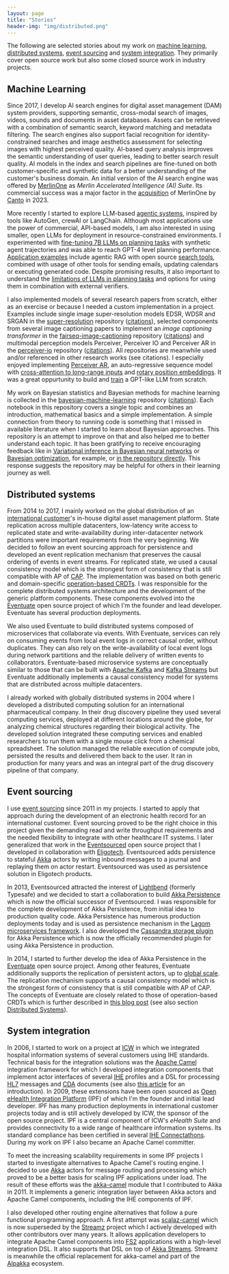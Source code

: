 ```yaml
---
layout: page
title: "Stories"
header-img: "img/distributed.png"
---
```


The following are selected stories about my work on [machine learning](#machine-learning), [distributed systems](#distributed-systems), [event sourcing](#event-sourcing) and [system integration](#system-integration). They primarily cover open source work but also some closed source work in industry projects.

## Machine Learning

Since 2017, I develop AI search engines for digital asset management (DAM) system providers, supporting semantic, cross-modal search of images, videos, sounds and documents in asset databases. Assets can be retrieved with a combination of semantic search, keyword matching and metadata filtering. The search engines also support facial recognition for identity-constrained searches and image aesthetics assessment for selecting images with highest perceived quality. AI-based query analysis improves the semantic understanding of user queries, leading to better search result quality. AI models in the index and search pipelines are fine-tuned on both customer-specific and synthetic data for a better understanding of the customer's business domain. An initial version of the AI search engine was offered by [MerlinOne](https://merlinone.com/) as *Merlin Accelerated Intelligence (AI) Suite*. Its commercial success was a major factor in the [acquisition](https://www.canto.com/press-releases/canto-merlinone/) of MerlinOne by [Canto](https://www.canto.com/) in 2023.

More recently I started to explore LLM-based [agentic systems](https://www.deeplearning.ai/the-batch/welcoming-diverse-approaches-keeps-machine-learning-strong/), inspired by tools like AutoGen, crewAI or LangChain. Although most applications use the power of commercial, API-based models, I am also interested in using smaller, open LLMs for deployment in resource-constrained environments. I experimented with [fine-tuning 7B LLMs on planning tasks](/2024/05/31/planner-fine-tuning/) with synthetic agent trajectories and was able to reach GPT-4 level planning performance. [Application examples](/2024/05/31/planner-fine-tuning/#real-environment) include agentic RAG with open source [search tools](https://github.com/krasserm/bot-with-plan/tree/master/gba/tools/search#search-tools), combined with usage of other tools for sending emails, updating calendars or executing generated code. Despite promising results, it also important to understand the [limitations of LLMs in planning tasks](https://arxiv.org/abs/2402.01817) and options for using them in combination with external verifiers.

I also implemented models of several research papers from scratch, either as an exercise or because I needed a custom implementation in a project. Examples include single image super-resolution models EDSR, WDSR and SRGAN in the [super-resolution](https://github.com/krasserm/super-resolution) repository ([citations](https://scholar.google.com/scholar?q=%22github.com%2Fkrasserm%2Fsuper-resolution%22+OR+%22krasserm.github.io%2F2019%2F09%2F04%2Fsuper-resolution%22)), selected components from several image captioning papers to implement an *image captioning transformer* in the [fairseq-image-captioning](https://github.com/krasserm/fairseq-image-captioning) repository ([citations](https://scholar.google.com/scholar?q=%22https%3A%2F%2Fgithub.com%2Fkrasserm%2Ffairseq-image-captioning%22)) and multimodal perception models Perceiver, Perceiver IO and Perceiver AR in the [perceiver-io](https://github.com/krasserm/perceiver-io) repository ([citations](https://scholar.google.com/scholar?q=%22https%3A%2F%2Fgithub.com%2Fkrasserm%2Fperceiver-io%22)). All repositories are meanwhile used and/or referenced in other research works (see citations). I especially enjoyed implementing [Perceiver AR](https://arxiv.org/abs/2202.07765), an auto-regressive sequence model with [cross-attention to long-range inputs](/2023/01/23/scaling-perceiver-ar/#perceiver-ar) and [rotary position embeddings](/2022/12/13/rotary-position-embedding/). It was a great oppurtunity to build and [train](https://github.com/krasserm/perceiver-io/blob/main/docs/training-examples.md#perceiver-ar) a GPT-like LLM from scratch.

My work on Bayesian statistics and Bayesian methods for machine learning is collected in the [bayesian-machine-learning](https://github.com/krasserm/bayesian-machine-learning) repository ([citations](https://scholar.google.com/scholar?q=%22krasserm%2Fbayesian-machine-learning%22+OR+%22krasserm.github.io%2F2018%2F03%2F21%2Fbayesian-optimization%22+OR+%22krasserm.github.io%2F2019%2F03%2F14%2Fbayesian-neural-networks%22+OR+%22krasserm.github.io%2F2020%2F11%2F04%2Fgaussian-processes%22)). Each notebook in this repository covers a single topic and combines an introduction, mathematical basics and a simple implementation. A simple connection from theory to running code is something that I missed in available literature when I started to learn about Bayesian approaches. This repository is an attempt to improve on that and also helped me to better understand each topic. It has been gratifying to receive encouraging feedback like in [Variational inference in Bayesian neural networks](/2019/03/14/bayesian-neural-networks/) or [Bayesian optimization](/2018/03/21/bayesian-optimization/), for example, or [in the repository directly](https://github.com/krasserm/bayesian-machine-learning/issues/2). This response suggests the repository may be helpful for others in their learning journey as well.

## Distributed systems

From 2014 to 2017, I mainly worked on the global distribution of an [international customer](https://www.redbullmediahouse.com/)'s in-house digital asset management platform. State replication across multiple datacenters, low-latency write access to replicated state and write-availability during inter-datacenter network partitions were important requirements from the very beginning. We decided to follow an event sourcing approach for persistence and developed an event replication mechanism that preserves the causal ordering of events in event streams. For replicated state, we used a causal consistency model which is the strongest form of consistency that is still compatible with AP of [CAP](https://de.wikipedia.org/wiki/CAP-Theorem). The implementation was based on both generic and domain-specific [operation-based CRDTs](/2016/10/19/operation-based-crdt-framework/). I was responsible for the complete distributed systems architecture and the development of the generic platform components. These components evolved into the [Eventuate](https://github.com/RBMHTechnology/eventuate) open source project of which I'm the founder and lead developer. Eventuate has several production deployments.

We also used Eventuate to build distributed systems composed of microservices that collaborate via events. With Eventuate, services can rely on consuming events from local event logs in correct causal order, without duplicates. They can also rely on the write-availability of local event logs during network partitions and the reliable delivery of written events to collaborators. Eventuate-based microservice systems are conceptually similar to those that can be built with [Apache Kafka](http://kafka.apache.org/) and [Kafka Streams](http://kafka.apache.org/10/documentation/streams/) but Eventuate additionally implements a causal consistency model for systems that are distributed across multiple datacenters.

I already worked with globally distributed systems in 2004 where I developed a distributed computing solution for an international pharmaceutical company. In their drug discovery pipeline they used several computing services, deployed at different locations around the globe, for analyzing chemical structures regarding their biological activity. The developed solution integrated these computing services and enabled researchers to run them with a single mouse click from a chemical spreadsheet. The solution managed the reliable execution of compute jobs, persisted the results and delivered them back to the user. It ran in production for many years and was an integral part of the drug discovery pipeline of that company.

## Event sourcing

I use [event sourcing](https://martinfowler.com/eaaDev/EventSourcing.html) since 2011 in my projects. I started to apply that approach during the development of an electronic health record for an international customer. Event sourcing proved to be the right choice in this project given the demanding read and write throughput requirements and the needed flexibility to integrate with other healthcare IT systems. I later generalized that work in the [Eventsourced](https://github.com/eligosource/eventsourced) open source project that I developed in collaboration with [Eligotech](http://www.eligotech.com/). Eventsourced adds persistence to stateful [Akka](https://akka.io/) actors by writing inbound messages to a journal and replaying them on actor restart. Eventsourced was used as persistence solution in Eligotech products.

In 2013, Eventsourced attracted the interest of [Lightbend](https://www.lightbend.com/) (formerly Typesafe) and we decided to start a collaboration to build [Akka Persistence](https://doc.akka.io/docs/akka/current/persistence.html) which is now the official successor of Eventsourced. I was responsible for the complete development of Akka Persistence, from initial idea to production quality code. Akka Persistence has numerous production deployments today and is used as persistence mechanism in the [Lagom microservices framework](https://www.lagomframework.com/). I also developed the [Cassandra storage plugin](https://github.com/akka/akka-persistence-cassandra) for Akka Persistence which is now the officially recommended plugin for using Akka Persistence in production.

In 2014, I started to further develop the idea of Akka Persistence in the [Eventuate](https://github.com/RBMHTechnology/eventuate) open source project. Among other features, Eventuate additionally supports the replication of persistent actors, up to [global scale](/2015/01/13/event-sourcing-at-global-scale/). The replication mechanism supports a causal consistency model which is the strongest form of consistency that is still compatible with AP of CAP. The concepts of Eventuate are closely related to those of operation-based CRDTs which is further described in [this blog post](/2016/10/19/operation-based-crdt-framework/) (see also section [Distributed Systems](#distributed-systems)).

## System integration

In 2006, I started to work on a project at [ICW](https://icw-global.com/) in which we integrated hospital information systems of several customers using IHE standards. Technical basis for the integration solutions was the [Apache Camel](http://camel.apache.org/) integration framework for which I developed integration components that implement actor interfaces of several [IHE](https://www.ihe.net/) profiles and a DSL for processing  [HL7](http://www.hl7.org/) messages and [CDA](http://hl7.de/themen/hl7-cda-clinical-document-architecture/) documents (see also [this article](https://dzone.com/articles/introduction-open-ehealth) for an introduction). In 2009, these extensions have been open sourced as [Open eHealth Integration Platform](http://oehf.github.io/ipf/) (IPF) of which I'm the founder and initial lead developer. IPF has many production deployments in international customer projects today and is still actively developed by ICW, the sponsor of the open source project. IPF is a central component of ICW's *eHealth Suite* and provides connectivity to a wide range of healthcare information systems. Its standard compliance has been certified in several [IHE Connectathons](https://www.ihe.net/connectathon.aspx). During my work on IPF I also became an Apache Camel committer.

To meet the increasing scalability requirements in some IPF projects I started to investigate alternatives to Apache Camel's routing engine. I decided to use [Akka](https://akka.io/) actors for message routing and processing which proved to be a better basis for scaling IPF applications under load. The result of these efforts was the [akka-camel](https://doc.akka.io/docs/akka/2.5.4/scala/camel.html) module that I contributed to Akka in 2011. It implements a generic integration layer between Akka actors and Apache Camel components, including the IHE components of IPF.

I also developed other routing engine alternatives that follow a pure functional programming approach. A first attempt was [scalaz-camel](https://github.com/krasserm/scalaz-camel) which is now superseded by the [Streamz](https://github.com/krasserm/streamz) project which I actively developed with other contributors over many years. It allows application developers to integrate Apache Camel components into [FS2](https://github.com/functional-streams-for-scala/fs2) applications with a high-level integration DSL. It also supports that DSL on top of [Akka Streams](https://doc.akka.io/docs/akka/current/stream/index.html). Streamz is meanwhile the official replacement for akka-camel and part of the [Alpakka](https://github.com/akka/alpakka) ecosystem.
